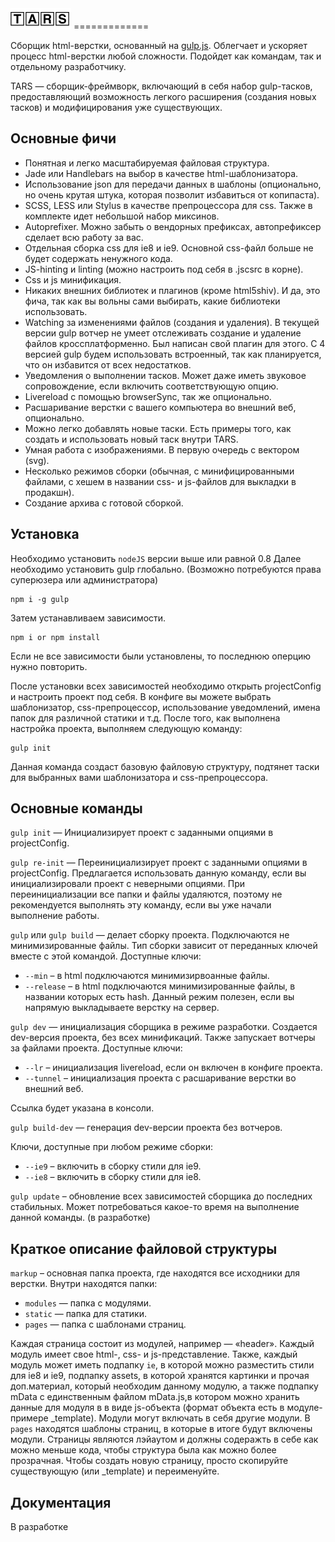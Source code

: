 <img height="34" width="97" src="https://raw.githubusercontent.com/artem-malko/artwork/master/tars/logo.png">
=============

Сборщик html-верстки, основанный на <a href="http://gulpjs.com/" target="_blank">gulp.js</a>. Облегчает и ускоряет процесс html-верстки любой сложности. Подойдет как командам, так и отдельному разработчику.

TARS — сборщик-фреймворк, включающий в себя набор gulp-тасков, предоставляющий возможность легкого расширения (создания новых тасков) и модифицирования уже существующих.

Основные фичи
-------------

* Понятная и легко масштабируемая файловая структура.
* Jade или Handlebars на выбор в качестве html-шаблонизатора.
* Использование json для передачи данных в шаблоны (опционально, но очень крутая штука, которая позволит избавиться от копипаста).
* SCSS, LESS или Stylus в качестве препроцессора для css. Также в комплекте идет небольшой набор миксинов.
* Autoprefixer. Можно забыть о вендорных префиксах, автопрефиксер сделает всю работу за вас.
* Отдельная сборка css для ie8 и ie9. Основной css-файл больше не будет содержать ненужного кода.
* JS-hinting и linting (можно настроить под себя в .jscsrc в корне).
* Css и js минификация.
* Никаких внешних библиотек и плагинов (кроме html5shiv). И да, это фича, так как вы вольны сами выбирать, какие библиотеки использовать.
* Watching за изменениями файлов (создания и удаления). В текущей версии gulp вотчер не умеет отслеживать создание и удаление файлов кроссплатформенно. Был написан свой плагин для этого. С 4 версией gulp будем использовать встроенный, так как планируется, что он избавится от всех недостатков.
* Уведомления о выполнении тасков. Может даже иметь звуковое сопровождение, если включить соответствующую опцию.
* Livereload с помощью browserSync, так же опционально.
* Расшаривание верстки с вашего компьютера во внешний веб, опционально.
* Можно легко добавлять новые таски. Есть примеры того, как создать и использовать новый таск внутри TARS.
* Умная работа с изображениями. В первую очередь с вектором (svg).
* Несколько режимов сборки (обычная, с минифицированными файлами, с хешем в названии css- и js-файлов для выкладки в продакшн).
* Создание архива с готовой сборкой.

Установка
----------

Необходимо установить `nodeJS` версии выше или равной 0.8
Далее необходимо установить gulp глобально. (Возможно потребуются права суперюзера или администратора)

    npm i -g gulp

Затем устанавливаем зависимости.

    npm i or npm install

Если не все зависимости были установлены, то последнюю оперцию нужно повторить.

После установки всех зависимостей необходимо открыть projectConfig и настроить проект под себя. В конфиге вы можете выбрать шаблонизатор, css-препроцессор, использование уведомлений, имена папок для различной статики и т.д.
После того, как выполнена настройка проекта, выполняем следующую команду:    

    gulp init

Данная команда создаст базовую файловую структуру, подтянет таски для выбранных вами шаблонизатора и css-препроцессора.

Основные команды
----------------

`gulp init` — Инициализирует проект с заданными опциями в projectConfig.

`gulp re-init` — Переинициализирует проект с заданными опциями в projectConfig. Предлагается использовать данную команду, если вы инициализировали проект с неверными опциями. При переинициализации все папки и файлы удаляются, поэтому не рекомендуется выполнять эту команду, если вы уже начали выполнение работы.

`gulp` или `gulp build` — делает сборку проекта. Подключаются не минимизированные файлы. Тип сборки зависит от переданных ключей вместе с этой командой. Доступные ключи:

* `--min` – в html подключаются минимизирвоанные файлы.
* `--release` – в html подключаются минимизированные файлы, в названии которых есть hash. Данный режим полезен, если вы напрямую выкладываете верстку на сервер. 

`gulp dev` — инициализация сборщика в режиме разработки. Создается dev-версия проекта, без всех минификаций. Также запускает вотчеры за файлами проекта. Доступные ключи:

* `--lr` – инициализация livereload, если он включен в конфиге проекта.
* `--tunnel` – инициализация проекта с расшаривание верстки во внешний веб.

Ссылка будет указана в консоли.

`gulp build-dev` — генерация dev-версии проекта без вотчеров.

Ключи, доступные при любом режиме сборки:
* `--ie9` – включить в сборку стили для ie9.
* `--ie8` – включить в сборку стили для ie8.

`gulp update` – обновление всех зависимостей сборщика до последних стабильных. Может потребоваться какое-то время на выполнение данной команды. (в разработке)

Краткое описание файловой структуры
-----------------------------------

`markup` – основная папка проекта, где находятся все исходники для верстки. Внутри находятся папки:
* `modules` — папка с модулями.
* `static` — папка для статики.
* `pages` — папка с шаблонами страниц.

Каждая страница состоит из модулей, например — «header». Каждый модуль имеет свое html-, css- и js-представление. Также, каждый модуль может иметь подпапку `ie`, в которой можно разместить стили для ie8 и ie9, подпапку assets, в которой хранятся картинки и прочая доп.материал, который необходим данному модулю, а также подпапку mData с единственным файлом mData.js,в котором можно хранить данные для модуля в в виде js-объекта (формат объекта есть в модуле-примере _template). Модули могут включать в себя другие модули.
В `pages` находятся шаблоны страниц, в которые в итоге будут включены модули. Страницы являются лэйаутом и должны содеражть в себе как можно меньше кода, чтобы структура была как можно более прозрачная.
Чтобы создать новую страницу, просто скопируйте существующую (или _template) и переименуйте.

Документация
------------
В разработке